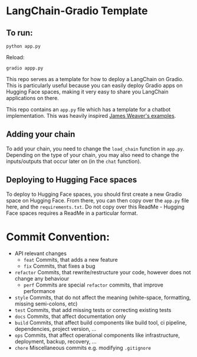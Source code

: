 # LangChain-Gradio Template


## To run:
```
python app.py
```

Reload: 
```
gradio appp.py 
```

This repo serves as a template for how to deploy a LangChain on Gradio.
This is particularly useful because you can easily deploy Gradio apps on Hugging Face spaces, 
making it very easy to share you LangChain applications on there.

This repo contains an `app.py` file which has a template for a chatbot implementation.
This was heavily inspired [James Weaver's examples](https://huggingface.co/JavaFXpert).

## Adding your chain
To add your chain, you need to change the `load_chain` function in `app.py`.
Depending on the type of your chain, you may also need to change the inputs/outputs that occur later on (in the `chat` function).

## Deploying to Hugging Face spaces
To deploy to Hugging Face spaces, you should first create a new Gradio space on Hugging Face.
From there, you can then copy over the `app.py` file here, and the `requirements.txt`.
Do not copy over this ReadMe - Hugging Face spaces requires a ReadMe in a particular format.



# Commit Convention: 
* API relevant changes
    * `feat` Commits, that adds a new feature
    * `fix` Commits, that fixes a bug
* `refactor` Commits, that rewrite/restructure your code, however does not change any behaviour
    * `perf` Commits are special `refactor` commits, that improve performance
* `style` Commits, that do not affect the meaning (white-space, formatting, missing semi-colons, etc)
* `test` Commits, that add missing tests or correcting existing tests
* `docs` Commits, that affect documentation only
* `build` Commits, that affect build components like build tool, ci pipeline, dependencies, project version, ...
* `ops` Commits, that affect operational components like infrastructure, deployment, backup, recovery, ...
* `chore` Miscellaneous commits e.g. modifying `.gitignore`
